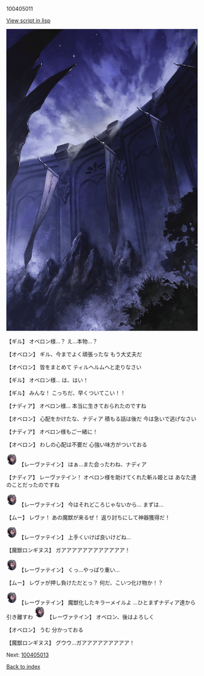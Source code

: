100405011

[View script in lisp](../scripts/100405011.txt)

![101_south_wall.png](../images/backgrounds/101_south_wall.png)

【ギル】
オベロン様…？
え…本物…？

【オベロン】
ギル、今までよく頑張ったな
もう大丈夫だ

【オベロン】
皆をまとめて
ティルヘルムへと走りなさい

【ギル】
オベロン様…
は、はい！

【ギル】
みんな！
こっちだ、早くついてこい！！

【ナディア】
オベロン様…
本当に生きておられたのですね

【オベロン】
心配をかけたな、ナディア
積もる話は後だ
今は急いで逃げなさい

【ナディア】
オベロン様もご一緒に！

【オベロン】
わしの心配は不要だ
心強い味方がついておる

<img src="../images/units/3100211.png" alt="3100211.png" height="34"/>
【レーヴァテイン】
はぁ…また会ったわね、ナディア

【ナディア】
レーヴァテイン！
オベロン様を助けてくれた斬ル姫とは
あなた達のことだったのですね

<img src="../images/units/3100211.png" alt="3100211.png" height="34"/>
【レーヴァテイン】
今はそれどころじゃないから…
まずは…

【ムー】
レヴァ！
あの魔獣が来るぜ！
返り討ちにして神器獲得だ！

<img src="../images/units/3100211.png" alt="3100211.png" height="34"/>
【レーヴァテイン】
上手くいけば良いけどね…

【魔獣ロンギヌス】
ガアアアアアアアアアアアア！

<img src="../images/units/3100211.png" alt="3100211.png" height="34"/>
【レーヴァテイン】
くっ…やっぱり重い…

【ムー】
レヴァが押し負けただとっ？
何だ、こいつ化け物か！？

<img src="../images/units/3100211.png" alt="3100211.png" height="34"/>
【レーヴァテイン】
魔獣化したキラーメイルよ
…ひとまずナディア達から
引き離すわ

<img src="../images/units/3100211.png" alt="3100211.png" height="34"/>
【レーヴァテイン】
オベロン、後はよろしく

【オベロン】
うむ
分かっておる

【魔獣ロンギヌス】
グウウ…ガアアアアアアアアア！

Next: [100405013](100405013.md)

[Back to index](index.md)
